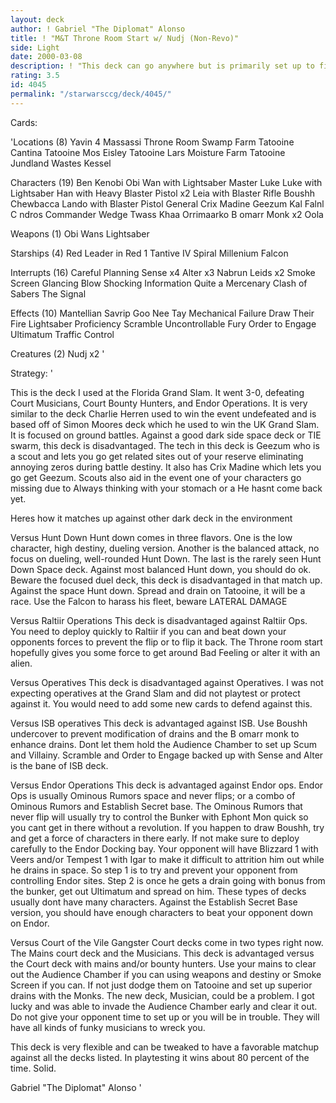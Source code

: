 ```yaml
---
layout: deck
author: ! Gabriel "The Diplomat" Alonso
title: ! "M&T Throne Room Start w/ Nudj (Non-Revo)"
side: Light
date: 2000-03-08
description: ! "This deck can go anywhere but is primarily set up to fight on Tatooine and has a modest space package."
rating: 3.5
id: 4045
permalink: "/starwarsccg/deck/4045/"
---
```

Cards: 

'Locations (8)
Yavin 4 Massassi Throne Room
Swamp
Farm
Tatooine Cantina
Tatooine Mos Eisley
Tatooine Lars Moisture Farm
Tatooine Jundland Wastes
Kessel

Characters (19)
Ben Kenobi
Obi Wan with Lightsaber
Master Luke
Luke with Lightsaber
Han with Heavy Blaster Pistol x2
Leia with Blaster Rifle
Boushh
Chewbacca
Lando with Blaster Pistol
General Crix Madine
Geezum
Kal Falnl C ndros
Commander Wedge
Twass Khaa
Orrimaarko
B omarr Monk x2
Oola

Weapons (1)
Obi Wans Lightsaber

Starships (4)
Red Leader in Red 1
Tantive IV
Spiral
Millenium Falcon

Interrupts (16)
Careful Planning
Sense x4
Alter x3
Nabrun Leids x2
Smoke Screen
Glancing Blow
Shocking Information
Quite a Mercenary
Clash of Sabers
The Signal

Effects (10)
Mantellian Savrip
Goo Nee Tay
Mechanical Failure
Draw Their Fire
Lightsaber Proficiency
Scramble
Uncontrollable Fury
Order to Engage
Ultimatum
Traffic Control

Creatures (2)
Nudj x2
'

Strategy: '

This is the deck I used at the Florida Grand Slam. It went 3-0, defeating Court Musicians, Court Bounty Hunters, and Endor Operations. It is very similar to the deck Charlie Herren used to win the event undefeated and is based off of Simon Moores deck which he used to win the UK Grand Slam. It is focused on ground battles. Against a good dark side space deck or TIE swarm, this deck is disadvantaged. The tech in this deck is Geezum who is a scout and lets you go get related sites out of your reserve eliminating annoying zeros during battle destiny. It also has Crix Madine which lets you go get Geezum. Scouts also aid in the event one of your characters go missing due to Always thinking with your stomach or a He hasnt come back yet.

Heres how it matches up against other dark deck in the environment

Versus Hunt Down Hunt down comes in three flavors. One is the low character, high destiny, dueling version. Another is the balanced attack, no focus on dueling, well-rounded Hunt Down. The last is the rarely seen Hunt Down Space deck. Against most balanced Hunt down, you should do ok. Beware the focused duel deck, this deck is disadvantaged in that match up. Against the space Hunt down. Spread and drain on Tatooine, it will be a race. Use the Falcon to harass his fleet, beware LATERAL DAMAGE

Versus Raltiir Operations This deck is disadvantaged against Raltiir Ops. You need to deploy quickly to Raltiir if you can and beat down your opponents forces to prevent the flip or to flip it back. The Throne room start hopefully gives you some force to get around Bad Feeling or alter it with an alien.

Versus Operatives This deck is disadvantaged against Operatives. I was not expecting operatives at the Grand Slam and did not playtest or protect against it. You would need to add some new cards to defend against this.

Versus ISB operatives This deck is advantaged against ISB. Use Boushh undercover to prevent modification of drains and the B omarr monk to enhance drains. Dont let them hold the Audience Chamber to set up Scum and Villainy. Scramble and Order to Engage backed up with Sense and Alter is the bane of ISB deck.

Versus Endor Operations This deck is advantaged against Endor ops. Endor Ops is usually Ominous Rumors space and never flips; or a combo of Ominous Rumors and Establish Secret base. The Ominous Rumors that never flip will usually try to control the Bunker with Ephont Mon quick so you cant get in there without a revolution. If you happen to draw Boushh, try and get a force of characters in there early. If not make sure to deploy carefully to the Endor Docking bay. Your opponent will have Blizzard 1 with Veers and/or Tempest 1 with Igar to make it difficult to attrition him out while he drains in space. So step 1 is to try and prevent your opponent from controlling Endor sites. Step 2 is once he gets a drain going with bonus from the bunker, get out Ultimatum and spread on him. These types of decks usually dont have many characters. Against the Establish Secret Base version, you should have enough characters to beat your opponent down on Endor.

Versus Court of the Vile Gangster Court decks come in two types right now. The Mains court deck and the Musicians. This deck is advantaged versus the Court deck with mains and/or bounty hunters. Use your mains to clear out the Audience Chamber if you can using weapons and destiny or Smoke Screen if you can. If not just dodge them on Tatooine and set up superior drains with the Monks. The new deck, Musician, could be a problem. I got lucky and was able to invade the Audience Chamber early and clear it out. Do not give your opponent time to set up or you will be in trouble. They will have all kinds of funky musicians to wreck you.

This deck is very flexible and can be tweaked to have a favorable matchup against all the decks listed. In playtesting it wins about 80 percent of the time. Solid.

Gabriel "The Diplomat" Alonso '
